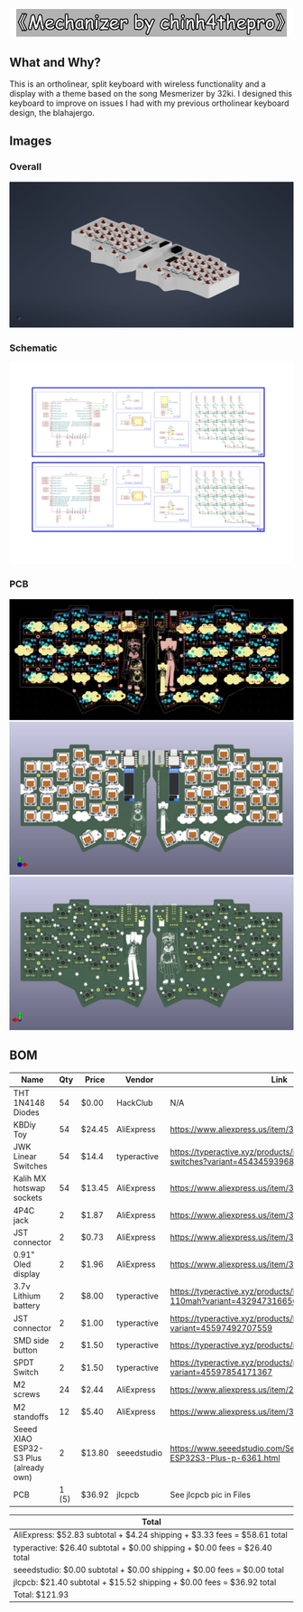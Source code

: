 ![tag](./Files/tag-bg.png)

## What and Why?

This is an ortholinear, split keyboard with wireless functionality and a display with a theme based on the song Mesmerizer by 32ki. I designed this keyboard to improve on issues I had with my previous ortholinear keyboard design, the blahajergo.

## Images

### Overall
![Overall](./Files/overall.png)

### Schematic
![Schematic](./Files/schematic.png)

### PCB
![PCB-2d](./Files/pcb-2d.png)
![PCB-3d-f](./Files/pcb-front-3d.png)
![PCB-3d-b](./Files/pcb-back-3d.png)

## BOM

| Name                                      | Qty   | Price     | Vendor        | Link                                                                              |
|-------------------------------------------|-------|-----------|---------------|-----------------------------------------------------------------------------------|
| THT 1N4148 Diodes                         | 54    | $0.00     | HackClub      | N/A                                                                               |
| KBDiy Toy                                 | 54    | $24.45    | AliExpress    | https://www.aliexpress.us/item/3256807300360436.html                              |
| JWK Linear Switches                       | 54    | $14.4     | typeractive   | https://typeractive.xyz/products/jwk-jwick-linear-switches?variant=45434593968359 |
| Kalih MX hotswap sockets                  | 54    | $13.45    | AliExpress    | https://www.aliexpress.us/item/3256808768257055.html                              |
| 4P4C jack                                 | 2     | $1.87     | AliExpress    | https://www.aliexpress.us/item/3256807699240291.html                              |
| JST connector                             | 2     | $0.73     | AliExpress    | https://www.aliexpress.us/item/3256808844534562.html                              |
| 0.91" Oled display                        | 2     | $1.96     | AliExpress    | https://www.aliexpress.us/item/3256805114690528.html                              |
| 3.7v Lithium battery                      | 2     | $8.00     | typeractive   | https://typeractive.xyz/products/lithium-battery-110mah?variant=43294731665639    |
| JST connector                             | 2     | $1.00     | typeractive   | https://typeractive.xyz/products/battery-jack?variant=45597492707559              |
| SMD side button                           | 2     | $1.50     | typeractive   | https://typeractive.xyz/products/reset-button                                     |
| SPDT Switch                               | 2     | $1.50     | typeractive   | https://typeractive.xyz/products/power-switch?variant=45597854171367              |
| M2 screws                                 | 24    | $2.44     | AliExpress    | https://www.aliexpress.us/item/2255799870438450.html                              |
| M2 standoffs                              | 12    | $5.40     | AliExpress    | https://www.aliexpress.us/item/3256806016664762.html                              |
| Seeed XIAO ESP32-S3 Plus (already own)    | 2     | $13.80    | seeedstudio   | https://www.seeedstudio.com/Seeed-Studio-XIAO-ESP32S3-Plus-p-6361.html            |
| PCB                                       | 1 (5) | $36.92    | jlcpcb        | See jlcpcb pic in Files                                                           |

| Total                                                                                                                                             |
|---------------------------------------------------------------------------------------------------------------------------------------------------|
| AliExpress: $52.83 subtotal + $4.24 shipping + $3.33 fees = $58.61 total                                                                          |
| typeractive: $26.40 subtotal + $0.00 shipping + $0.00 fees = $26.40 total                                                                         |
| seeedstudio: $0.00 subtotal + $0.00 shipping + $0.00 fees = $0.00 total                                                                           |
| jlcpcb: $21.40 subtotal + $15.52 shipping + $0.00 fees = $36.92 total                                                                             |
| Total: $121.93                                                                                                                                     |
